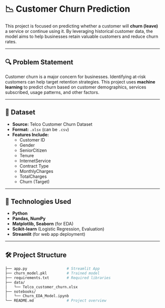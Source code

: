 # 📉 Customer Churn Prediction

This project is focused on predicting whether a customer will **churn (leave)** a service or continue using it. By leveraging historical customer data, the model aims to help businesses retain valuable customers and reduce churn rates.

---

## 🔍 Problem Statement

Customer churn is a major concern for businesses. Identifying at-risk customers can help target retention strategies. This project uses **machine learning** to predict churn based on customer demographics, services subscribed, usage patterns, and other factors.

---

## 📂 Dataset

- **Source:** Telco Customer Churn Dataset
- **Format:** `.xlsx` (can be `.csv`)
- **Features Include:**
  - Customer ID
  - Gender
  - SeniorCitizen
  - Tenure
  - InternetService
  - Contract Type
  - MonthlyCharges
  - TotalCharges
  - Churn (Target)

---

## 🧠 Technologies Used

- **Python**
- **Pandas, NumPy**
- **Matplotlib, Seaborn** (for EDA)
- **Scikit-learn** (Logistic Regression, Evaluation)
- **Streamlit** (for web app deployment)

---

## 🛠️ Project Structure

```bash
├── app.py                  # Streamlit App
├── churn_model.pkl         # Trained model
├── requirements.txt        # Required libraries
├── data/
│   └── Telco_customer_churn.xlsx
├── notebooks/
│   └── Churn_EDA_Model.ipynb
└── README.md               # Project overview
